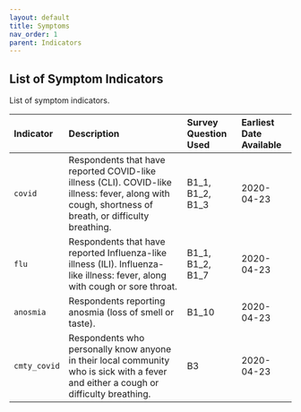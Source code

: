 ```yaml
---
layout: default
title: Symptoms
nav_order: 1
parent: Indicators
---
```


## List of Symptom Indicators

List of symptom indicators.

| Indicator        | Description          | Survey Question Used | Earliest Date Available |
|:----------------------------------------|:---------------------|:---------------------|:---------------------|
| `covid`                                   | Respondents that have reported COVID-like illness (CLI). COVID-like illness: fever, along with cough, shortness of breath, or difficulty breathing.    | B1_1, B1_2, B1_3  | 2020-04-23 |
| `flu`                                     | Respondents that have reported Influenza-like illness (ILI). Influenza-like illness: fever, along with cough or sore throat.      | B1_1, B1_2, B1_7  | 2020-04-23 |
| `anosmia`                                 | Respondents reporting anosmia (loss of smell or taste).    | B1_10  | 2020-04-23 |
| `cmty_covid`                              | Respondents who personally know anyone in their local community who is sick with a fever and either a cough or difficulty breathing.    | B3  | 2020-04-23 |